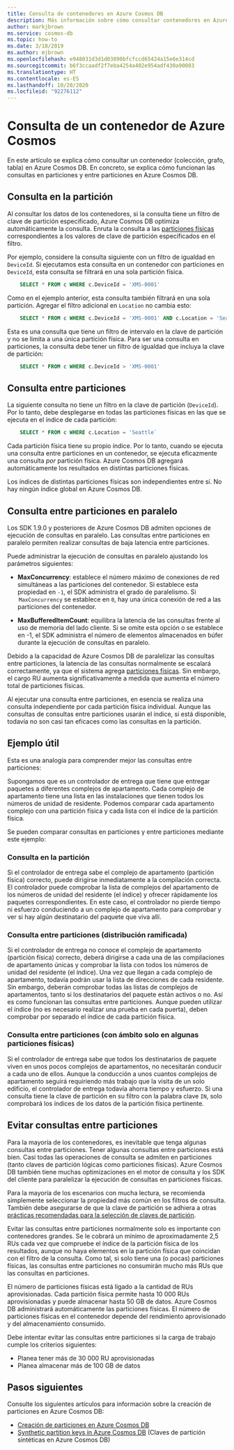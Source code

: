 ```yaml
---
title: Consulta de contenedores en Azure Cosmos DB
description: Más información sobre cómo consultar contenedores en Azure Cosmos DB mediante consultas en particiones y entre particiones
author: markjbrown
ms.service: cosmos-db
ms.topic: how-to
ms.date: 3/18/2019
ms.author: mjbrown
ms.openlocfilehash: e948031d3d1d03890bfcfccd65424a15e6e314cd
ms.sourcegitcommit: b6f3ccaadf2f7eba4254a402e954adf430a90003
ms.translationtype: HT
ms.contentlocale: es-ES
ms.lasthandoff: 10/20/2020
ms.locfileid: "92276112"
---
```

# <a name="query-an-azure-cosmos-container"></a>Consulta de un contenedor de Azure Cosmos

En este artículo se explica cómo consultar un contenedor (colección, grafo, tabla) en Azure Cosmos DB. En concreto, se explica cómo funcionan las consultas en particiones y entre particiones en Azure Cosmos DB.

## <a name="in-partition-query"></a>Consulta en la partición

Al consultar los datos de los contenedores, si la consulta tiene un filtro de clave de partición especificado, Azure Cosmos DB optimiza automáticamente la consulta. Enruta la consulta a las [particiones físicas](partitioning-overview.md#physical-partitions) correspondientes a los valores de clave de partición especificados en el filtro.

Por ejemplo, considere la consulta siguiente con un filtro de igualdad en `DeviceId`. Si ejecutamos esta consulta en un contenedor con particiones en `DeviceId`, esta consulta se filtrará en una sola partición física.

```sql
    SELECT * FROM c WHERE c.DeviceId = 'XMS-0001'
```

Como en el ejemplo anterior, esta consulta también filtrará en una sola partición. Agregar el filtro adicional en `Location` no cambia esto:

```sql
    SELECT * FROM c WHERE c.DeviceId = 'XMS-0001' AND c.Location = 'Seattle'
```

Esta es una consulta que tiene un filtro de intervalo en la clave de partición y no se limita a una única partición física. Para ser una consulta en particiones, la consulta debe tener un filtro de igualdad que incluya la clave de partición:

```sql
    SELECT * FROM c WHERE c.DeviceId > 'XMS-0001'
```

## <a name="cross-partition-query"></a>Consulta entre particiones

La siguiente consulta no tiene un filtro en la clave de partición (`DeviceId`). Por lo tanto, debe desplegarse en todas las particiones físicas en las que se ejecuta en el índice de cada partición:

```sql
    SELECT * FROM c WHERE c.Location = 'Seattle`
```

Cada partición física tiene su propio índice. Por lo tanto, cuando se ejecuta una consulta entre particiones en un contenedor, se ejecuta eficazmente una consulta *por* partición física. Azure Cosmos DB agregará automáticamente los resultados en distintas particiones físicas.

Los índices de distintas particiones físicas son independientes entre sí. No hay ningún índice global en Azure Cosmos DB.

## <a name="parallel-cross-partition-query"></a>Consulta entre particiones en paralelo

Los SDK 1.9.0 y posteriores de Azure Cosmos DB admiten opciones de ejecución de consultas en paralelo. Las consultas entre particiones en paralelo permiten realizar consultas de baja latencia entre particiones.

Puede administrar la ejecución de consultas en paralelo ajustando los parámetros siguientes:

- **MaxConcurrency**: establece el número máximo de conexiones de red simultáneas a las particiones del contenedor. Si establece esta propiedad en `-1`, el SDK administra el grado de paralelismo. Si  `MaxConcurrency` se establece en `0`, hay una única conexión de red a las particiones del contenedor.

- **MaxBufferedItemCount**: equilibra la latencia de las consultas frente al uso de memoria del lado cliente. Si se omite esta opción o se establece en -1, el SDK administra el número de elementos almacenados en búfer durante la ejecución de consultas en paralelo.

Debido a la capacidad de Azure Cosmos DB de paralelizar las consultas entre particiones, la latencia de las consultas normalmente se escalará correctamente, ya que el sistema agrega [particiones físicas](partitioning-overview.md#physical-partitions). Sin embargo, el cargo RU aumenta significativamente a medida que aumenta el número total de particiones físicas.

Al ejecutar una consulta entre particiones, en esencia se realiza una consulta independiente por cada partición física individual. Aunque las consultas de consultas entre particiones usarán el índice, si está disponible, todavía no son casi tan eficaces como las consultas en la partición.

## <a name="useful-example"></a>Ejemplo útil

Esta es una analogía para comprender mejor las consultas entre particiones:

Supongamos que es un controlador de entrega que tiene que entregar paquetes a diferentes complejos de apartamento. Cada complejo de apartamento tiene una lista en las instalaciones que tienen todos los números de unidad de residente. Podemos comparar cada apartamento complejo con una partición física y cada lista con el índice de la partición física.

Se pueden comparar consultas en particiones y entre particiones mediante este ejemplo:

### <a name="in-partition-query"></a>Consulta en la partición

Si el controlador de entrega sabe el complejo de apartamento (partición física) correcto, puede dirigirse inmediatamente a la compilación correcta. El controlador puede comprobar la lista de complejos del apartamento de los números de unidad del residente (el índice) y ofrecer rápidamente los paquetes correspondientes. En este caso, el controlador no pierde tiempo ni esfuerzo conduciendo a un complejo de apartamento para comprobar y ver si hay algún destinatario del paquete que viva allí.

### <a name="cross-partition-query-fan-out"></a>Consulta entre particiones (distribución ramificada)

Si el controlador de entrega no conoce el complejo de apartamento (partición física) correcto, deberá dirigirse a cada una de las compilaciones de apartamento únicas y comprobar la lista con todos los números de unidad del residente (el índice). Una vez que llegan a cada complejo de apartamento, todavía podrán usar la lista de direcciones de cada residente. Sin embargo, deberán comprobar todas las listas de complejos de apartamentos, tanto si los destinatarios del paquete están activos o no. Así es como funcionan las consultas entre particiones. Aunque pueden utilizar el índice (no es necesario realizar una prueba en cada puerta), deben comprobar por separado el índice de cada partición física.

### <a name="cross-partition-query-scoped-to-only-a-few-physical-partitions"></a>Consulta entre particiones (con ámbito solo en algunas particiones físicas)

Si el controlador de entrega sabe que todos los destinatarios de paquete viven en unos pocos complejos de apartamentos, no necesitarán conducir a cada uno de ellos. Aunque la conducción a unos cuantos complejos de apartamento seguirá requiriendo más trabajo que la visita de un solo edificio, el controlador de entrega todavía ahorra tiempo y esfuerzo. Si una consulta tiene la clave de partición en su filtro con la palabra clave `IN`, solo comprobará los índices de los datos de la partición física pertinente.

## <a name="avoiding-cross-partition-queries"></a>Evitar consultas entre particiones

Para la mayoría de los contenedores, es inevitable que tenga algunas consultas entre particiones. Tener algunas consultas entre particiones está bien. Casi todas las operaciones de consulta se admiten en particiones (tanto claves de partición lógicas como particiones físicas). Azure Cosmos DB también tiene muchas optimizaciones en el motor de consulta y los SDK del cliente para paralelizar la ejecución de consultas en particiones físicas.

Para la mayoría de los escenarios con mucha lectura, se recomienda simplemente seleccionar la propiedad más común en los filtros de consulta. También debe asegurarse de que la clave de partición se adhiera a otras [prácticas recomendadas para la selección de claves de partición](partitioning-overview.md#choose-partitionkey).

Evitar las consultas entre particiones normalmente solo es importante con contenedores grandes. Se le cobrará un mínimo de aproximadamente 2,5 RUs cada vez que compruebe el índice de la partición física de los resultados, aunque no haya elementos en la partición física que coincidan con el filtro de la consulta. Como tal, si solo tiene una (o pocas) particiones físicas, las consultas entre particiones no consumirán mucho más RUs que las consultas en particiones.

El número de particiones físicas está ligado a la cantidad de RUs aprovisionadas. Cada partición física permite hasta 10 000 RUs aprovisionadas y puede almacenar hasta 50 GB de datos. Azure Cosmos DB administrará automáticamente las particiones físicas. El número de particiones físicas en el contenedor depende del rendimiento aprovisionado y del almacenamiento consumido.

Debe intentar evitar las consultas entre particiones si la carga de trabajo cumple los criterios siguientes:
- Planea tener más de 30 000 RU aprovisionadas
- Planea almacenar más de 100 GB de datos

## <a name="next-steps"></a>Pasos siguientes

Consulte los siguientes artículos para información sobre la creación de particiones en Azure Cosmos DB:

- [Creación de particiones en Azure Cosmos DB](partitioning-overview.md)
- [Synthetic partition keys in Azure Cosmos DB](synthetic-partition-keys.md) (Claves de partición sintéticas en Azure Cosmos DB)
